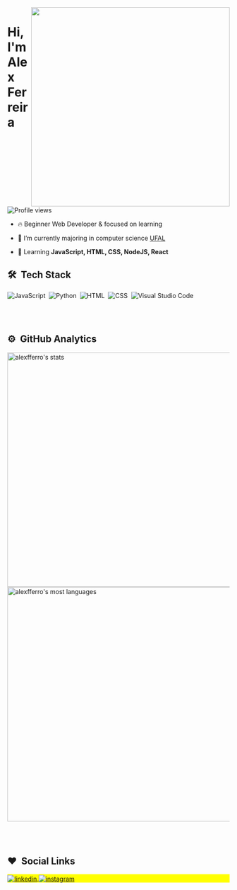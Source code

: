 <img align="right" height="450em" src="https://raw.githubusercontent.com/gist/alexfferro/71a7eaac02ca2cf6e126681a0afdc755/raw/c8a5b25ee54541f051282797ea1b21edfce265d7/githubcard.svg"/>
<h1 align="left">Hi, I'm Alex Ferreira </h1>
<p align="left"> <img src="https://komarev.com/ghpvc/?username=alexfferro&color=yellow" alt="Profile views" /> </p>

- 🔥 Beginner Web Developer & focused on learning

- 🔭 I’m currently majoring in computer science [UFAL](https://ufal.br)

- 💬 Learning **JavaScript, HTML, CSS, NodeJS, React**

## 🛠 &nbsp;Tech Stack

![JavaScript](https://img.shields.io/badge/-JavaScript-05122A?style=flat&logo=javascript)&nbsp;
![Python](https://img.shields.io/badge/-Python-05122A?style=flat&logo=python)&nbsp;
![HTML](https://img.shields.io/badge/-HTML-05122A?style=flat&logo=HTML5)&nbsp;
![CSS](https://img.shields.io/badge/-CSS-05122A?style=flat&logo=CSS3&logoColor=1572B6)&nbsp;
![Visual Studio Code](https://img.shields.io/badge/-Visual%20Studio%20Code-05122A?style=flat&logo=visual-studio-code&logoColor=007ACC)&nbsp;


<br><br>

## ⚙️ &nbsp;GitHub Analytics

<p align="left">
<img width="530em" src="https://github-readme-stats.vercel.app/api?username=alexfferro&show_icons=true&theme=vision-friendly-dark" alt="alexfferro's stats"/>
<img width="530em" src="https://github-readme-stats.vercel.app/api/top-langs/?username=alexfferro&layout=compact&theme=vision-friendly-dark" alt="alexfferro's most languages"/>
</p>

<br><br>

## :heart: &nbsp;Social Links

<p align="left" style="background:yellow">
  <a href="https://linkedin.com/in/alexfferro/" target="_blank">
  <img align="center" src="https://img.shields.io/badge/-alexfferro-05122A?style=flat&logo=linkedin" alt="linkedin"/>
</a>
<a href="https://instagram.com/alexfferro" target="_blank">
 <img align="center" src="https://img.shields.io/badge/-alexfferro-05122A?style=flat&logo=instagram" alt="instagram"/>
</a>
</p>
